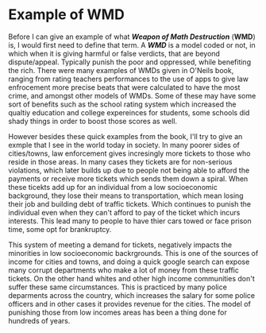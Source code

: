# **Example of WMD**

Before I can give an example of what ***Weapon of Math Destruction*** (**WMD**) is, I would first need to define that term.
A ***WMD*** is a model coded or not, in which when it is giving harmful or false verdicts, that are beyond dispute/appeal. 
Typically punish the poor and oppressed, while benefiting the rich. 
There were many examples of WMDs given in O'Neils book, ranging from rating teachers performances to the use of apps to give law enfrocement more precise beats that were calculated to have the most crime, and amongst other models of WMDs.
Some of these may have some sort of benefits such as the school rating system which increased the qualtiy education and college expereinces for students, some schools did shady things in order to boost those scores as well.


However besides these quick examples from the book, I'll try to give an exmple that I see in the world today in society. 
In many poorer sides of cities/towns, law enforcement gives incresingly more tickets to those who reside in those areas.
In many cases they tickets are for non-serious violations, which later builds up due to people not being able to afford the payments or receive more tickets which sends them down a spiral.
When these ticekts add up for an individual from a low socioeconomic background, they lose their means to transportation, which mean losing their job and building debt of traffic tickets.
Which continues to punish the individual even when they can't afford to pay of the ticket which incurs interests.
This lead many to people to have thier cars towed or face prison time, some opt for brankruptcy. 


This system of meeting a demand for tickets, negatively impacts the minorities in low socioeconomic backrgrounds. 
This is one of the sources of income for cities and towns, and doing a quick google search can expose many corrupt departments who make a lot of money from these traffic tickets.
On the other hand whites and other high income communities don't suffer these same circumstances. 
This is practiced by many police deparments across the country, which increases the salary for some police officers and in other cases it provides revenue for the cities.
The model of punishing those from low incomes areas has been a thing done for hundreds of years. 
